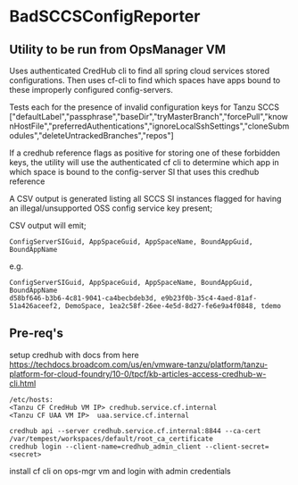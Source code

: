 # BadSCCSConfigReporter

## Utility to be run from OpsManager VM

Uses authenticated CredHub cli to find all spring cloud services stored configurations. Then uses cf-cli to find which spaces have apps bound to these improperly configured config-servers.

Tests each for the presence of invalid configuration keys for Tanzu SCCS 
["defaultLabel","passphrase","baseDir","tryMasterBranch","forcePull","knownHostFile","preferredAuthentications","ignoreLocalSshSettings","cloneSubmodules","deleteUntrackedBranches","repos"]

If a credhub reference flags as positive for storing one of these forbidden keys, the utility will use the authenticated cf cli to determine which app in which space is bound to the config-server SI that uses this credhub reference

A CSV output is generated listing all SCCS SI instances flagged for having an illegal/unsupported OSS config service key present;

CSV output will emit;
```
ConfigServerSIGuid, AppSpaceGuid, AppSpaceName, BoundAppGuid, BoundAppName
```

e.g.
```
ConfigServerSIGuid, AppSpaceGuid, AppSpaceName, BoundAppGuid, BoundAppName
d58bf646-b3b6-4c81-9041-ca4becbdeb3d, e9b23f0b-35c4-4aed-81af-51a426aceef2, DemoSpace, 1ea2c58f-26ee-4e5d-8d27-fe6e9a4f0848, tdemo
```

## Pre-req's
setup credhub with docs from here
https://techdocs.broadcom.com/us/en/vmware-tanzu/platform/tanzu-platform-for-cloud-foundry/10-0/tpcf/kb-articles-access-credhub-w-cli.html
```
/etc/hosts:
<Tanzu CF CredHub VM IP> credhub.service.cf.internal
<Tanzu CF UAA VM IP>  uaa.service.cf.internal

credhub api --server credhub.service.cf.internal:8844 --ca-cert /var/tempest/workspaces/default/root_ca_certificate
credhub login --client-name=credhub_admin_client --client-secret=<secret>
```

install cf cli on ops-mgr vm and login with admin credentials


